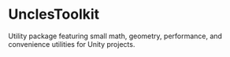 # UnclesToolkit
Utility package featuring small math, geometry, performance, and convenience utilities for Unity projects. 

